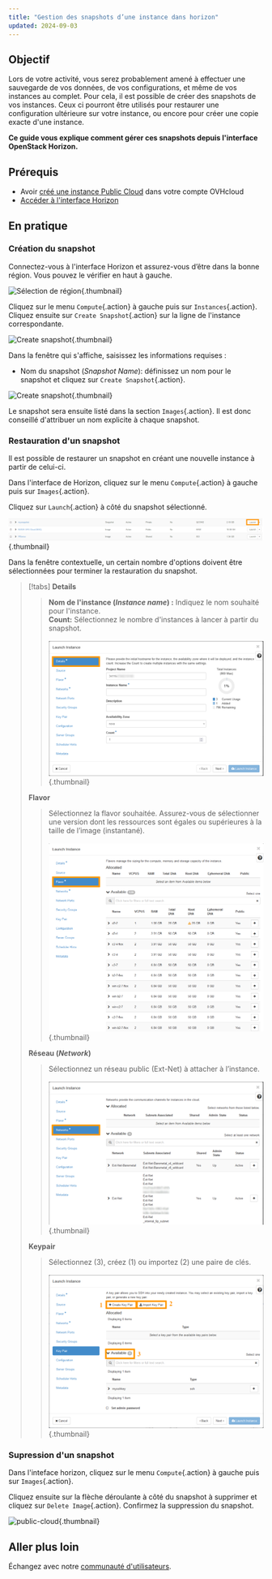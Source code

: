 ```yaml
---
title: "Gestion des snapshots d’une instance dans horizon"
updated: 2024-09-03
---
```


## Objectif

Lors de votre activité, vous serez probablement amené à effectuer une sauvegarde de vos données, de vos configurations, et même de vos instances au complet. Pour cela, il est possible de créer des snapshots de vos instances. Ceux ci pourront être utilisés pour restaurer une configuration ultérieure sur votre instance, ou encore pour créer une copie exacte d'une instance.

**Ce guide vous explique comment gérer ces snapshots depuis l'interface OpenStack Horizon.**

## Prérequis

- Avoir [créé une instance Public Cloud](/pages/public_cloud/compute/public-cloud-first-steps) dans votre compte OVHcloud
- [Accéder à l'interface Horizon](/pages/public_cloud/compute/introducing_horizon)

## En pratique

### Création du snapshot

Connectez-vous à l'interface Horizon et assurez-vous d’être dans la bonne région. Vous pouvez le vérifier en haut à gauche. 

![Sélection de région](images/region2021.png){.thumbnail}

Cliquez sur le menu `Compute`{.action} à gauche puis sur `Instances`{.action}. Cliquez ensuite sur `Create Snapshot`{.action} sur la ligne de l'instance correspondante.

![Create snapshot](images/createsnapshot.png){.thumbnail}

Dans la fenêtre qui s'affiche, saisissez les informations requises :

* Nom du snapshot (*Snapshot Name*): définissez un nom pour le snapshot et cliquez sur `Create Snapshot`{.action}.

![Create snapshot](images/createsnapshot2.png){.thumbnail}

Le snapshot sera ensuite listé dans la section `Images`{.action}. Il est donc conseillé d'attribuer un nom explicite à chaque snapshot.

### Restauration d'un snapshot

Il est possible de restaurer un snapshot en créant une nouvelle instance à partir de celui-ci.

Dans l'interface de Horizon, cliquez sur le menu `Compute`{.action} à gauche puis sur `Images`{.action}.

Cliquez sur `Launch`{.action} à côté du snapshot sélectionné.

![restaurer le snapshot](images/restoresnapshot.png){.thumbnail}

Dans la fenêtre contextuelle, un certain nombre d'options doivent être sélectionnées pour terminer la restauration du snapshot.

> [!tabs]
> **Details**
>>
>> **Nom de l'instance (*Instance name*) :** Indiquez le nom souhaité pour l'instance.<br>
>> **Count:** Sélectionnez le nombre d'instances à lancer à partir du snapshot.<br><br>
>>![snapshot](images/restoresnapshot1.png){.thumbnail}<br>
>>
> **Flavor**
>>
>> Sélectionnez la flavor souhaitée. Assurez-vous de sélectionner une version dont les ressources sont égales ou supérieures à la taille de l’image (instantané).<br><br>
>>![network](images/restoresnapshot2.png){.thumbnail}<br>
>>
> **Réseau (*Network*)**
>>
>> Sélectionnez un réseau public (Ext-Net) à attacher à l’instance.<br><br>
>>![network](images/restoresnapshot3.png){.thumbnail}<br>
>>
> **Keypair**
>>
>> Sélectionnez (3), créez (1) ou importez (2) une paire de clés.<br><br>
>>![network](images/restoresnapshot4.png){.thumbnail}<br>
>>

### Supression d'un snapshot

Dans l'inteface horizon, cliquez sur le menu `Compute`{.action} à gauche puis sur `Images`{.action}.

Cliquez ensuite sur la flèche déroulante à côté du snapshot à supprimer et cliquez sur `Delete Image`{.action}. Confirmez la suppression du snapshot.

![public-cloud](images/deletesnapshot.png){.thumbnail}

## Aller plus loin

Échangez avec notre [communauté d'utilisateurs](/links/community).